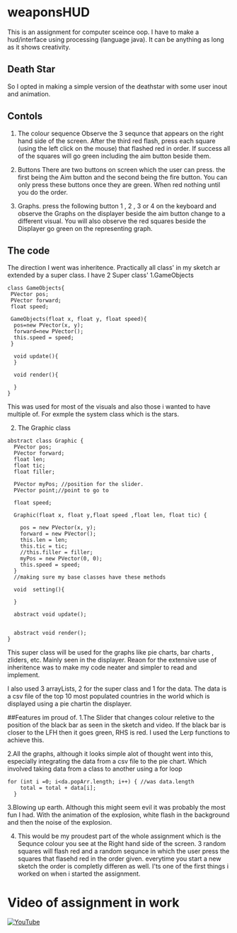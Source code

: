 # weaponsHUD
This is an assignment for computer sceince oop. I have to make a hud/interface using processing (language java). It can be anything as long as it shows creativity. 

## Death Star
So I opted in making a simple version of the deathstar with some user inout and animation.

## Contols
1. The colour sequence
Observe the 3 sequnce that appears on the right hand side of the screen. After the third red flash, press each square (using the left click on the mouse) that flashed red in order. If success all of the squares will go green including the aim button beside them.

2. Buttons
There are two buttons on screen which the user can press. the first being the Aim button and the second being the fire button. You can only press these buttons once they are green. When red nothing until you do the order.

3. Graphs.
press the following button 1 , 2 , 3 or 4 on the keyboard and observe the Graphs on the displayer beside the aim button change to a different visual. You will also observe the red squares beside the Displayer go green on the representing graph.

## The code
The direction I went was inheritence. Practically all class' in my sketch ar extended by a super class.
I have 2 Super class'
1.GameObjects
```
class GameObjects{
 PVector pos;
 PVector forward;
 float speed;
 
 GameObjects(float x, float y, float speed){
  pos=new PVector(x, y); 
  forward=new PVector();
  this.speed = speed;
 }
  
  void update(){
  }
  
  void render(){
    
  }
}
``` 
This was used for most of the visuals and also those i wanted to have multiple of. For exmple the system class which is the stars.




2. The Graphic class

``` 
abstract class Graphic {
  PVector pos;
  PVector forward;
  float len;
  float tic;
  float filler;

  PVector myPos; //position for the slider.
  PVector point;//point to go to
  
  float speed;
  
  Graphic(float x, float y,float speed ,float len, float tic) {

    pos = new PVector(x, y);
    forward = new PVector();
    this.len = len;
    this.tic = tic;
    //this.filler = filler;
    myPos = new PVector(0, 0);
    this.speed = speed;
  }
  //making sure my base classes have these methods
  
  void  setting(){
    
  }
  
  abstract void update();


  abstract void render();
}
```
This super class will be used for the graphs like pie charts, bar charts , zliders, etc. Mainly seen in the displayer.
Reaon for the extensive use of inheritence was to make my code neater and simpler to read and implement.

I also used 3 arrayLists, 2 for the super class and 1 for the data.
The data is a csv file of the top 10 most populated countries in the world which is displayed using a pie chartin the displayer.


##Features im proud of.
1.The Slider that changes colour reletive to the position of the black bar as seen in the sketch and video. If the black bar is closer to the LFH then it goes green, RHS is red. I used the Lerp functions to achieve this.

2.All the graphs, although it looks simple alot of thought went into this, especially integrating the data from a csv file to the pie chart. Which involved taking data from a class to another using a for loop 

  ``` 
  for (int i =0; i<da.popArr.length; i++) { //was data.length
      total = total + data[i];
    }
```

3.Blowing up earth. Although this might seem evil it was probably the most fun I had. With the animation of the explosion, white flash in the background and then the noise of the explosion.

4. This would be my proudest part of the whole assignment which is the Sequnce colour you see at the Right hand side of the screen.
3 random squares will flash red and a random sequnce in which the user press the squares that flasehd red in the order given.
everytime you start a new sketch the order is completly differen as well. I'ts one of the first things i worked on when i started the assignment.

# Video of assignment in work
[![YouTube](http://img.youtube.com/vi/ENDHavHsL2k/0.jpg)](https://www.youtube.com/watch?v=ENDHavHsL2k&feature=youtu.be)


